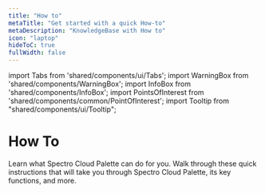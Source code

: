 ```yaml
---
title: "How to"
metaTitle: "Get started with a quick How-to"
metaDescription: "KnowledgeBase with How to"
icon: "laptop"
hideToC: true
fullWidth: false
---
```


import Tabs from 'shared/components/ui/Tabs';
import WarningBox from 'shared/components/WarningBox';
import InfoBox from 'shared/components/InfoBox';
import PointsOfInterest from 'shared/components/common/PointOfInterest';
import Tooltip from "shared/components/ui/Tooltip";

# How To

Learn what Spectro Cloud Palette can do for you. Walk through these quick instructions that will take you through Spectro Cloud Palette, its key functions, and more.<p></p><br />



<br />
<br />
